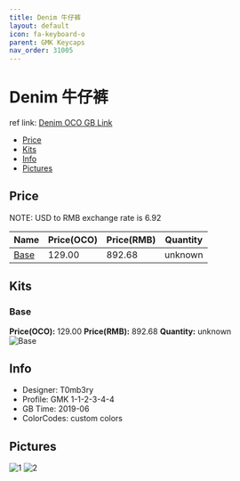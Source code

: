 ```yaml
---
title: Denim 牛仔裤
layout: default
icon: fa-keyboard-o
parent: GMK Keycaps
nav_order: 31005
---
```


# Denim 牛仔裤

ref link: [Denim OCO GB Link](https://www.originativeco.com/products/denim)

* [Price](#price)
* [Kits](#kits)
* [Info](#info)
* [Pictures](#pictures)


## Price  
NOTE: USD to RMB exchange rate is 6.92

| Name          | Price(OCO)    |  Price(RMB) | Quantity |
| ------------- | ------------ |  ---------- | -------- |
|[Base](#base)|129.00|892.68|unknown|


## Kits
### Base
**Price(OCO):** 129.00    **Price(RMB):** 892.68    **Quantity:** unknown  
<img src="{{ 'assets/images/gmk-keycaps/denim/kits_pics/base.png' | relative_url }}" alt="Base" class="image featured">


## Info
* Designer: T0mb3ry
* Profile: GMK 1-1-2-3-4-4
* GB Time: 2019-06
* ColorCodes: custom colors 


## Pictures
<img src="{{ 'assets/images/gmk-keycaps/denim/rendering_pics/1.jpg' | relative_url }}" alt="1" class="image featured">
<img src="{{ 'assets/images/gmk-keycaps/denim/rendering_pics/2.jpg' | relative_url }}" alt="2" class="image featured">
